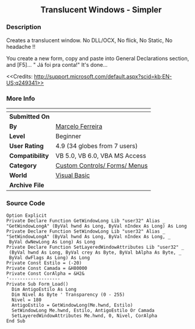 ﻿<div align="center">

## Translucent Windows \- Simpler


</div>

### Description

Creates a translucent window. No DLL/OCX, No flick, No Static, No headache !!

You create a new form, copy and paste into General Declarations section, and [F5]... " Já foi pra conta!" It's done...

<<Credits: http://support.microsoft.com/default.aspx?scid=kb;EN-US;q249341>>
 
### More Info
 


<span>             |<span>
---                |---
**Submitted On**   |
**By**             |[Marcelo Ferreira](https://github.com/Planet-Source-Code/PSCIndex/blob/master/ByAuthor/marcelo-ferreira.md)
**Level**          |Beginner
**User Rating**    |4.9 (34 globes from 7 users)
**Compatibility**  |VB 5\.0, VB 6\.0, VBA MS Access
**Category**       |[Custom Controls/ Forms/  Menus](https://github.com/Planet-Source-Code/PSCIndex/blob/master/ByCategory/custom-controls-forms-menus__1-4.md)
**World**          |[Visual Basic](https://github.com/Planet-Source-Code/PSCIndex/blob/master/ByWorld/visual-basic.md)
**Archive File**   |[](https://github.com/Planet-Source-Code/marcelo-ferreira-translucent-windows-simpler__1-37044/archive/master.zip)





### Source Code

```
Option Explicit
Private Declare Function GetWindowLong Lib "user32" Alias _
"GetWindowLongA" (ByVal hwnd As Long, ByVal nIndex As Long) As Long
Private Declare Function SetWindowLong Lib "user32" Alias _
"SetWindowLongA" (ByVal hwnd As Long, ByVal nIndex As Long, _
 ByVal dwNewLong As Long) As Long
Private Declare Function SetLayeredWindowAttributes Lib "user32" _
 (ByVal hwnd As Long, ByVal crey As Byte, ByVal bAlpha As Byte, _
 ByVal dwFlags As Long) As Long
Private Const Estilo = (-20)
Private Const Camada = &H80000
Private Const CorAlpha = &H2&
'-------------------
Private Sub Form_Load()
  Dim AntigoEstilo As Long
  Dim Nivel As Byte ' Transparency (0 - 255)
  Nivel = 180
  AntigoEstilo = GetWindowLong(Me.hwnd, Estilo)
  SetWindowLong Me.hwnd, Estilo, AntigoEstilo Or Camada
  SetLayeredWindowAttributes Me.hwnd, 0, Nivel, CorAlpha
End Sub
```

